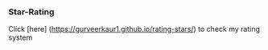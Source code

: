 ### Star-Rating
Click [here] (https://gurveerkaur1.github.io/rating-stars/) to check my rating system